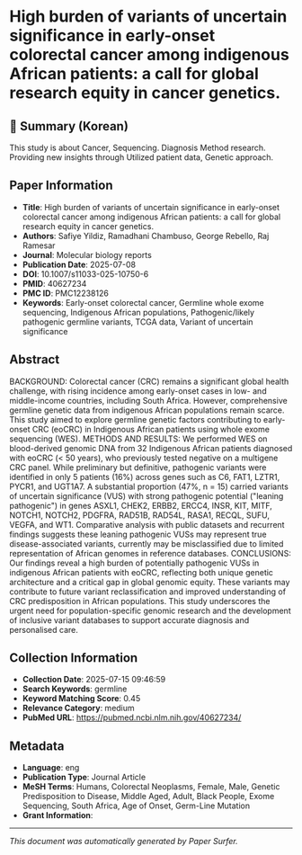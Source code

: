 # High burden of variants of uncertain significance in early-onset colorectal cancer among indigenous African patients: a call for global research equity in cancer genetics.

## 📝 Summary (Korean)
This study is about Cancer, Sequencing. Diagnosis Method research. Providing new insights through Utilized patient data, Genetic approach.

## Paper Information
- **Title**: High burden of variants of uncertain significance in early-onset colorectal cancer among indigenous African patients: a call for global research equity in cancer genetics.
- **Authors**: Safiye Yildiz, Ramadhani Chambuso, George Rebello, Raj Ramesar
- **Journal**: Molecular biology reports
- **Publication Date**: 2025-07-08
- **DOI**: 10.1007/s11033-025-10750-6
- **PMID**: 40627234
- **PMC ID**: PMC12238126
- **Keywords**: Early-onset colorectal cancer, Germline whole exome sequencing, Indigenous African populations, Pathogenic/likely pathogenic germline variants, TCGA data, Variant of uncertain significance

## Abstract
BACKGROUND: Colorectal cancer (CRC) remains a significant global health challenge, with rising incidence among early-onset cases in low- and middle-income countries, including South Africa. However, comprehensive germline genetic data from indigenous African populations remain scarce. This study aimed to explore germline genetic factors contributing to early-onset CRC (eoCRC) in Indigenous African patients using whole exome sequencing (WES). METHODS AND RESULTS: We performed WES on blood-derived genomic DNA from 32 Indigenous African patients diagnosed with eoCRC (< 50 years), who previously tested negative on a multigene CRC panel. While preliminary but definitive, pathogenic variants were identified in only 5 patients (16%) across genes such as C6, FAT1, LZTR1, PYCR1, and UGT1A7. A substantial proportion (47%, n = 15) carried variants of uncertain significance (VUS) with strong pathogenic potential ("leaning pathogenic") in genes ASXL1, CHEK2, ERBB2, ERCC4, INSR, KIT, MITF, NOTCH1, NOTCH2, PDGFRA, RAD51B, RAD54L, RASA1, RECQL, SUFU, VEGFA, and WT1. Comparative analysis with public datasets and recurrent findings suggests these leaning pathogenic VUSs may represent true disease-associated variants, currently may be misclassified due to limited representation of African genomes in reference databases. CONCLUSIONS: Our findings reveal a high burden of potentially pathogenic VUSs in indigenous African patients with eoCRC, reflecting both unique genetic architecture and a critical gap in global genomic equity. These variants may contribute to future variant reclassification and improved understanding of CRC predisposition in African populations. This study underscores the urgent need for population-specific genomic research and the development of inclusive variant databases to support accurate diagnosis and personalised care.

## Collection Information
- **Collection Date**: 2025-07-15 09:46:59
- **Search Keywords**: germline
- **Keyword Matching Score**: 0.45
- **Relevance Category**: medium
- **PubMed URL**: https://pubmed.ncbi.nlm.nih.gov/40627234/

## Metadata
- **Language**: eng
- **Publication Type**: Journal Article
- **MeSH Terms**: Humans, Colorectal Neoplasms, Female, Male, Genetic Predisposition to Disease, Middle Aged, Adult, Black People, Exome Sequencing, South Africa, Age of Onset, Germ-Line Mutation
- **Grant Information**: 

---
*This document was automatically generated by Paper Surfer.*
